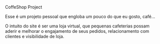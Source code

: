 CoffeShop Project

Esse é um projeto pessoal que engloba um pouco do que eu gosto, café...

O intuito do site é ser uma loja virtual, que pequenas cafeterias possam aderir
e melhorar o engajamento de seus pedidos, relacionamento com clientes e visibilidade de loja.